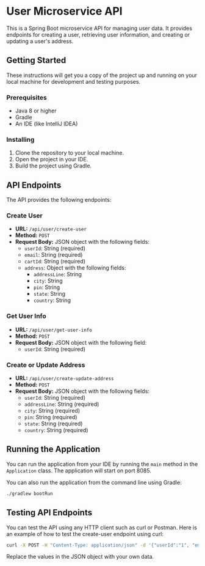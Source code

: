 # User Microservice API

This is a Spring Boot microservice API for managing user data. It provides endpoints for creating a user, retrieving user information, and creating or updating a user's address.

## Getting Started

These instructions will get you a copy of the project up and running on your local machine for development and testing purposes.

### Prerequisites

- Java 8 or higher
- Gradle
- An IDE (like IntelliJ IDEA)

### Installing

1. Clone the repository to your local machine.
2. Open the project in your IDE.
3. Build the project using Gradle.

## API Endpoints

The API provides the following endpoints:

### Create User

- **URL:** `/api/user/create-user`
- **Method:** `POST`
- **Request Body:** JSON object with the following fields:
  - `userId`: String (required)
  - `email`: String (required)
  - `cartId`: String (required)
  - `address`: Object with the following fields:
    - `addressLine`: String
    - `city`: String
    - `pin`: String
    - `state`: String
    - `country`: String

### Get User Info

- **URL:** `/api/user/get-user-info`
- **Method:** `POST`
- **Request Body:** JSON object with the following field:
  - `userId`: String (required)

### Create or Update Address

- **URL:** `/api/user/create-update-address`
- **Method:** `POST`
- **Request Body:** JSON object with the following fields:
  - `userId`: String (required)
  - `addressLine`: String (required)
  - `city`: String (required)
  - `pin`: String (required)
  - `state`: String (required)
  - `country`: String (required)

## Running the Application

You can run the application from your IDE by running the `main` method in the `Application` class. The application will start on port 8085.

You can also run the application from the command line using Gradle:

```bash
./gradlew bootRun
```

## Testing API Endpoints

You can test the API using any HTTP client such as curl or Postman. Here is an example of how to test the create-user endpoint using curl:

```bash
curl -X POST -H "Content-Type: application/json" -d '{"userId":"1", "email":"test@example.com", "cartId":"1", "address":{"addressLine":"123 Main St", "city":"Springfield", "pin":"12345", "state":"IL", "country":"USA"}}' http://localhost:8085/api/user/create-user
```

Replace the values in the JSON object with your own data.